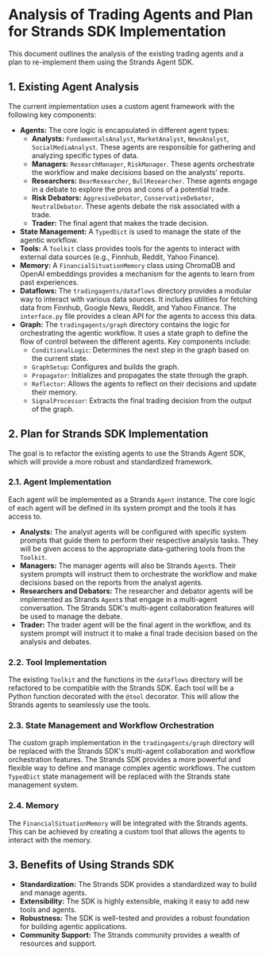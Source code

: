 
# Analysis of Trading Agents and Plan for Strands SDK Implementation

This document outlines the analysis of the existing trading agents and a plan to re-implement them using the Strands Agent SDK.

## 1. Existing Agent Analysis

The current implementation uses a custom agent framework with the following key components:

*   **Agents:** The core logic is encapsulated in different agent types:
    *   **Analysts:** `FundamentalsAnalyst`, `MarketAnalyst`, `NewsAnalyst`, `SocialMediaAnalyst`. These agents are responsible for gathering and analyzing specific types of data.
    *   **Managers:** `ResearchManager`, `RiskManager`. These agents orchestrate the workflow and make decisions based on the analysts' reports.
    *   **Researchers:** `BearResearcher`, `BullResearcher`. These agents engage in a debate to explore the pros and cons of a potential trade.
    *   **Risk Debators:** `AggresiveDebator`, `ConservativeDebator`, `NeutralDebator`. These agents debate the risk associated with a trade.
    *   **Trader:** The final agent that makes the trade decision.
*   **State Management:** A `TypedDict` is used to manage the state of the agentic workflow.
*   **Tools:** A `Toolkit` class provides tools for the agents to interact with external data sources (e.g., Finnhub, Reddit, Yahoo Finance).
*   **Memory:** A `FinancialSituationMemory` class using ChromaDB and OpenAI embeddings provides a mechanism for the agents to learn from past experiences.
*   **Dataflows:** The `tradingagents/dataflows` directory provides a modular way to interact with various data sources. It includes utilities for fetching data from Finnhub, Google News, Reddit, and Yahoo Finance. The `interface.py` file provides a clean API for the agents to access this data.
*   **Graph:** The `tradingagents/graph` directory contains the logic for orchestrating the agentic workflow. It uses a state graph to define the flow of control between the different agents. Key components include:
    *   `ConditionalLogic`: Determines the next step in the graph based on the current state.
    *   `GraphSetup`: Configures and builds the graph.
    *   `Propagator`: Initializes and propagates the state through the graph.
    *   `Reflector`: Allows the agents to reflect on their decisions and update their memory.
    *   `SignalProcessor`: Extracts the final trading decision from the output of the graph.

## 2. Plan for Strands SDK Implementation

The goal is to refactor the existing agents to use the Strands Agent SDK, which will provide a more robust and standardized framework.

### 2.1. Agent Implementation

Each agent will be implemented as a Strands `Agent` instance. The core logic of each agent will be defined in its system prompt and the tools it has access to.

*   **Analysts:** The analyst agents will be configured with specific system prompts that guide them to perform their respective analysis tasks. They will be given access to the appropriate data-gathering tools from the `Toolkit`.
*   **Managers:** The manager agents will also be Strands `Agent`s. Their system prompts will instruct them to orchestrate the workflow and make decisions based on the reports from the analyst agents.
*   **Researchers and Debators:** The researcher and debator agents will be implemented as Strands `Agent`s that engage in a multi-agent conversation. The Strands SDK's multi-agent collaboration features will be used to manage the debate.
*   **Trader:** The trader agent will be the final agent in the workflow, and its system prompt will instruct it to make a final trade decision based on the analysis and debates.

### 2.2. Tool Implementation

The existing `Toolkit` and the functions in the `dataflows` directory will be refactored to be compatible with the Strands SDK. Each tool will be a Python function decorated with the `@tool` decorator. This will allow the Strands agents to seamlessly use the tools.

### 2.3. State Management and Workflow Orchestration

The custom graph implementation in the `tradingagents/graph` directory will be replaced with the Strands SDK's multi-agent collaboration and workflow orchestration features. The Strands SDK provides a more powerful and flexible way to define and manage complex agentic workflows. The custom `TypedDict` state management will be replaced with the Strands state management system.

### 2.4. Memory

The `FinancialSituationMemory` will be integrated with the Strands agents. This can be achieved by creating a custom tool that allows the agents to interact with the memory.

## 3. Benefits of Using Strands SDK

*   **Standardization:** The Strands SDK provides a standardized way to build and manage agents.
*   **Extensibility:** The SDK is highly extensible, making it easy to add new tools and agents.
*   **Robustness:** The SDK is well-tested and provides a robust foundation for building agentic applications.
*   **Community Support:** The Strands community provides a wealth of resources and support.
